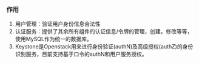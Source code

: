 ### 作用
1. 用户管理：验证用户身份信息合法性
2. 认证服务：提供了其余所有组件的认证信息/令牌的管理，创建，修改等等，使用MySQL作为统一的数据库。
3. Keystone是Openstack用来进行身份验证(authN)及高级授权(authZ)的身份识别服务，目前支持基于口令的authN和用户服务授权。